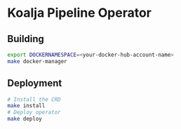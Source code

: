 # Koalja Pipeline Operator

## Building

```bash
export DOCKERNAMESPACE=<your-docker-hub-account-name>
make docker-manager
```

## Deployment

```bash
# Install the CRD
make install
# Deploy operator
make deploy
```

